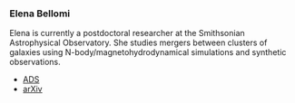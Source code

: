 ### Elena Bellomi 

Elena is currently a postdoctoral researcher at the Smithsonian Astrophysical Observatory. She studies mergers between clusters of galaxies using N-body/magnetohydrodynamical simulations and synthetic observations. 

* [ADS](https://ui.adsabs.harvard.edu/search/fq=%7B!type%3Daqp%20v%3D%24fq_database%7D&fq_database=(database%3Aastronomy%20OR%20database%3Aphysics)&p_=0&q=author%3A%22bellomi%2C%20elena%22&sort=date%20desc%2C%20bibcode%20desc)
* [arXiv](https://arxiv.org/search/?query=bellomi%2C+elena&searchtype=author&source=header)
